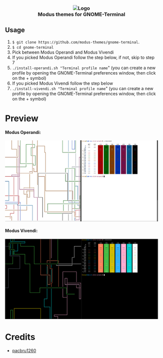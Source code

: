 <h3 align="center">
	<img src="https://raw.githubusercontent.com/modus-themes/modus-themes/main/assets/modus.png" width="80" alt="Logo"/><br/>
	Modus themes for GNOME-Terminal
</h3>

## Usage

1. `$ git clone https://github.com/modus-themes/gnome-terminal`.
2. `$ cd gnome-terminal`
3. Pick between Modus Operandi and Modus Vivendi
4. If you picked Modus Operandi follow the step below, if not, skip to step 7
5. `./install-operandi.sh "Terminal profile name`" (you can create a new profile by opening the GNOME-Terminal preferences window, then click on the + symbol)
6. If you picked Modus Vivendi follow the step below
7. `./install-vivendi.sh "Terminal profile name`" (you can create a new profile by opening the GNOME-Terminal preferences window, then click on the + symbol)

# Preview
<h4> Modus Operandi: </h4>

![GNOME-Terminal Modus Operandi theme](assets/modus-operandi.png)

<h4> Modus Vivendi: </h4>

![GNOME-Terminal Modus Vivendi theme](assets/modus-vivendi.png)

# Credits
- [pacbru1260](https://github.com/pacbru1260)
